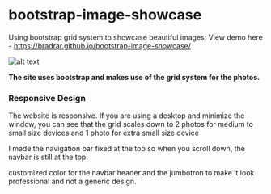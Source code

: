# bootstrap-image-showcase
Using bootstrap grid system to showcase beautiful images: View demo here - https://bradrar.github.io/bootstrap-image-showcase/

![alt text](https://image.ibb.co/eRnWjq/photogrid.png " Actual photo")

**The site uses bootstrap and makes use of the grid system for the photos.**

### Responsive Design

The website is responsive. If you are using a desktop and minimize the window, you can see that the grid 
scales down to 2 photos for medium to small size devices and 1 photo for extra small size device

I made the navigation bar fixed at the top so when you scroll down, the navbar is still at the top.

customized color for the navbar header and the jumbotron to make it look professional and not a generic design.

